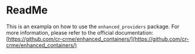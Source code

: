 # ReadMe

This is an exampla on how to use the `enhanced_providers` package. 
For more information, please refer to the official documentation: [https://github.com/cr-crme/enhanced_containers/](https://github.com/cr-crme/enhanced_containers/)